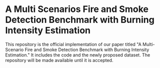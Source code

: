 # A Multi Scenarios Fire and Smoke Detection Benchmark with Burning Intensity Estimation

This repository is the official implementation of our paper titled "A Multi-Scenario Fire and Smoke Detection Benchmark with Burning Intensity Estimation." It includes the code and the newly proposed dataset. The repository will be made available until it is accepted.
